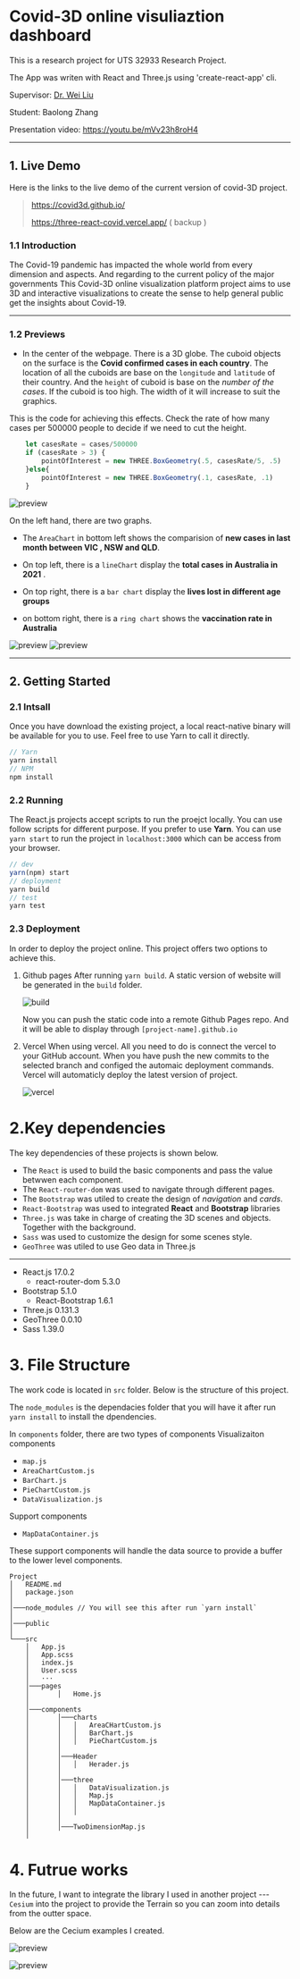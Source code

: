 # Covid-3D online visuliaztion dashboard

This is a research project for UTS 32933 Research Project.

The App was writen with React and Three.js using 'create-react-app' cli. 

Supervisor: [Dr. Wei Liu](https://www.uts.edu.au/staff/wei.liu)

Student: Baolong Zhang 

Presentation video: https://youtu.be/mVv23h8roH4

---

## 1. Live Demo
Here is the links to the live demo of the current version of covid-3D project.

>    
> https://covid3d.github.io/
> 
> https://three-react-covid.vercel.app/  ( backup )
>  
### 1.1 Introduction

The Covid-19 pandemic has impacted the whole world from every dimension and aspects. And regarding to the current policy of the major governments
This Covid-3D online visualization platform project aims to use 3D and interactive visualizations to create the sense to help general public get the insights about Covid-19.

---
### 1.2 Previews

- In the center of the webpage. There is a 3D globe. The cuboid objects on the surface is the **Covid confirmed cases in each country**. The location of all the cuboids are base on the `longitude` and `latitude` of their country. And the `height` of cuboid is base on the *number of the cases*. If the cuboid is too high. The width of it will increase to suit the graphics.

This is the code for achieving this effects. Check the rate of how many cases per 500000 people to decide if we need to cut the height.
```js
    let casesRate = cases/500000
    if (casesRate > 3) {
        pointOfInterest = new THREE.BoxGeometry(.5, casesRate/5, .5)
    }else{
        pointOfInterest = new THREE.BoxGeometry(.1, casesRate, .1)
    }
```

![preview](./public/record1.gif)

On the left hand, there are two graphs. 

- The `AreaChart` in bottom left shows the comparision of **new cases in last month between VIC , NSW and QLD**. 

- On top left, there is a `lineChart` display the **total cases in Australia in 2021** . 

- On top right, there is a `bar chart` display the **lives lost in different age groups**

- on bottom right, there is a `ring chart` shows the **vaccination rate in Australia**

![preview](./public/record2.gif)
![preview](./public/record3.gif)

---

## 2. Getting Started

### 2.1 Intsall
Once you have download the  existing project, a local react-native binary will be available for you to use. Feel free to use Yarn to call it directly.

``` js
// Yarn
yarn install
// NPM
npm install 
```
### 2.2 Running

The React.js projects accept scripts to run the proejct locally. You can use follow scripts for different purpose. If you prefer to use **Yarn**. You can use `yarn start` to run the project in `localhost:3000` which can be access from your browser.

```js
// dev
yarn(npm) start 
// deployment 
yarn build
// test
yarn test
```
### 2.3 Deployment

In order to deploy the project online. This project offers two options to achieve this. 

1. Github pages
    After running `yarn build`. A static version of website will be generated in the `build` folder.

    ![build](./public/build.png)
    
    Now you can push the static code into a remote Github Pages repo. And it will be able to display through  `[project-name].github.io`

2. Vercel
   When using vercel. All you need to do is connect the vercel to your GitHub account. When you have push the new commits to the selected branch and configed the automaic deployment commands. Vercel will automaticly deploy the latest version of project.

   ![vercel](./public/vercel.png)





# 2.Key dependencies 

The key dependencies of these projects is shown below. 
- The `React` is used to build the basic components and pass the value betwwen each component. 
- The `React-router-dom` was used to navigate through different pages. 
- The `Bootstrap` was utiled to create the design of *navigation* and *cards*. 
- `React-Bootstrap` was used to integrated **React** and **Bootstrap** libraries
- `Three.js` was take in charge of creating the 3D scenes and objects. Together with the background.
- `Sass` was used to customize the design for some scenes style.
- `GeoThree` was utiled to use Geo data in Three.js

----

- React.js  17.0.2
  - react-router-dom 5.3.0
- Bootstrap 5.1.0
  - React-Bootstrap 1.6.1
- Three.js 0.131.3
- GeoThree 0.0.10
- Sass 1.39.0

# 3. File Structure
The work code is located in `src` folder. Below is the structure of this project. 

The `node_modules` is the dependacies folder that you will have it after run `yarn install` to install the dpendencies.

In `components` folder, there are two types of components 
Visualizaiton components 

- `map.js` 
- `AreaChartCustom.js` 
- `BarChart.js`
- `PieChartCustom.js` 
- `DataVisualization.js`

Support components 
- `MapDataContainer.js`

These support components will handle the data source to provide a buffer to the lower level components.

```
Project
│   README.md
│   package.json   
│
│───node_modules // You will see this after run `yarn install`
│
│───public
│          
└───src
    │   App.js
    │   App.scss
    │   index.js
    │   User.scss
    │   ···
    │───pages
    │       │   Home.js
    │        
    │───components
    │       │───charts
    │       │   │   AreaCHartCustom.js
    │       │   │   BarChart.js
    │       │   │   PieChartCustom.js
    │       │     
    │       │───Header
    │       │   │   Herader.js
    │       │      
    │       │───three
    │       │   │   DataVisualization.js
    │       │   │   Map.js
    │       │   │   MapDataContainer.js
    │       │   │   
    │       │   
    │       │───TwoDimensionMap.js
    │           
```

# 4. Futrue works

In the future, I want to integrate the library I used in another project --- `Cesium` into the project to provide the Terrain so you can zoom into details from the outter space.

Below are the Cecium examples I created.

![preview](./public/record4.gif)

![preview](./public/record5.gif)